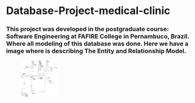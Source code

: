 # Database-Project-medical-clinic

### This project was developed in the postgraduate course: Software Engineering at FAFIRE College in Pernambuco, Brazil. Where all modeling of this database was done. Here we have a image where is describing The Entity and Relationship Model.

 <figure>
    <img src="Model Entity Relationship - Medical Clinic - Software Engineering - English version.png"
         alt="Entity Relationship" width="100" height="100">      
</figure>
